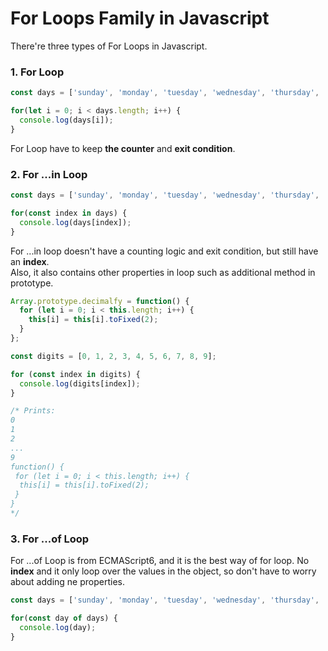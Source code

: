 For Loops Family in Javascript
===============================
There're three types of For Loops in Javascript.
### 1. For Loop
```javascript
const days = ['sunday', 'monday', 'tuesday', 'wednesday', 'thursday', 'friday', 'saturday'];

for(let i = 0; i < days.length; i++) {
  console.log(days[i]);
}
```
For Loop have to keep **the counter** and **exit condition**.  

### 2. For ...in Loop
```javascript
const days = ['sunday', 'monday', 'tuesday', 'wednesday', 'thursday', 'friday', 'saturday'];

for(const index in days) {
  console.log(days[index]);
}
```
For ...in loop doesn't have a counting logic and exit condition, but still have an **index**.  
Also, it also contains other properties in loop such as additional method in prototype.
```javascript
Array.prototype.decimalfy = function() {
  for (let i = 0; i < this.length; i++) {
    this[i] = this[i].toFixed(2);
  }
};

const digits = [0, 1, 2, 3, 4, 5, 6, 7, 8, 9];

for (const index in digits) {
  console.log(digits[index]);
}

/* Prints:
0
1 
2
...
9   
function() {
 for (let i = 0; i < this.length; i++) {
  this[i] = this[i].toFixed(2);  
 }
} 
*/
```
  
### 3. For ...of Loop
For ...of Loop is from ECMAScript6, and it is the best way of for loop. 
No **index** and it only loop over the values in the object, so don't have to worry about adding ne properties.
```javascript
const days = ['sunday', 'monday', 'tuesday', 'wednesday', 'thursday', 'friday', 'saturday'];

for(const day of days) {
  console.log(day);
}
```

